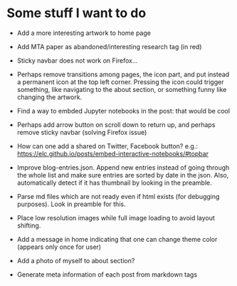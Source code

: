 # Some stuff I want to do
* Add a more interesting artwork to home page
* Add MTA paper as abandoned/interesting research tag (in red)
* Sticky navbar does not work on Firefox...
* Perhaps remove transitions among pages, the icon part, and put instead a permanent icon at the top left corner. Pressing the icon could trigger something, like navigating to the about section, or something funny like changing the artwork.
* Find a way to embded Jupyter notebooks in the post: that would be cool
* Perhaps add arrow button on scroll down to return up, and perhaps remove sticky navbar (solving Firefox issue)
* How can one add a shared on Twitter, Facebook button? e.g.: https://elc.github.io/posts/embed-interactive-notebooks/#topbar

* Improve blog-entries.json. Append new entries instead of going through the whole list and make sure entries are sorted by date in the json. Also, automatically detect if it has thumbnail by looking in the preamble.
* Parse md files which are not ready even if html exists (for debugging purposes). Look in preamble for this.

* Place low resolution images while full image loading to avoid layout shifting.
* Add a message in home indicating that one can change theme color (appears only once for user)
* Add a photo of myself to about section?
* Generate meta information of each post from markdown tags
